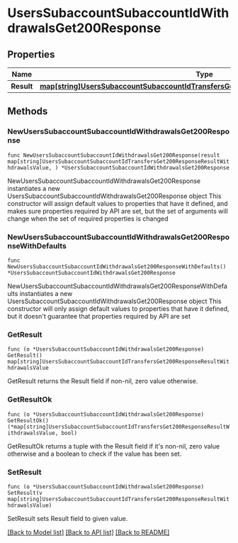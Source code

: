 # UsersSubaccountSubaccountIdWithdrawalsGet200Response

## Properties

Name | Type | Description | Notes
------------ | ------------- | ------------- | -------------
**Result** | [**map[string]UsersSubaccountSubaccountIdTransfersGet200ResponseResultWithdrawalsValue**](UsersSubaccountSubaccountIdTransfersGet200ResponseResultWithdrawalsValue.md) |  | 

## Methods

### NewUsersSubaccountSubaccountIdWithdrawalsGet200Response

`func NewUsersSubaccountSubaccountIdWithdrawalsGet200Response(result map[string]UsersSubaccountSubaccountIdTransfersGet200ResponseResultWithdrawalsValue, ) *UsersSubaccountSubaccountIdWithdrawalsGet200Response`

NewUsersSubaccountSubaccountIdWithdrawalsGet200Response instantiates a new UsersSubaccountSubaccountIdWithdrawalsGet200Response object
This constructor will assign default values to properties that have it defined,
and makes sure properties required by API are set, but the set of arguments
will change when the set of required properties is changed

### NewUsersSubaccountSubaccountIdWithdrawalsGet200ResponseWithDefaults

`func NewUsersSubaccountSubaccountIdWithdrawalsGet200ResponseWithDefaults() *UsersSubaccountSubaccountIdWithdrawalsGet200Response`

NewUsersSubaccountSubaccountIdWithdrawalsGet200ResponseWithDefaults instantiates a new UsersSubaccountSubaccountIdWithdrawalsGet200Response object
This constructor will only assign default values to properties that have it defined,
but it doesn't guarantee that properties required by API are set

### GetResult

`func (o *UsersSubaccountSubaccountIdWithdrawalsGet200Response) GetResult() map[string]UsersSubaccountSubaccountIdTransfersGet200ResponseResultWithdrawalsValue`

GetResult returns the Result field if non-nil, zero value otherwise.

### GetResultOk

`func (o *UsersSubaccountSubaccountIdWithdrawalsGet200Response) GetResultOk() (*map[string]UsersSubaccountSubaccountIdTransfersGet200ResponseResultWithdrawalsValue, bool)`

GetResultOk returns a tuple with the Result field if it's non-nil, zero value otherwise
and a boolean to check if the value has been set.

### SetResult

`func (o *UsersSubaccountSubaccountIdWithdrawalsGet200Response) SetResult(v map[string]UsersSubaccountSubaccountIdTransfersGet200ResponseResultWithdrawalsValue)`

SetResult sets Result field to given value.



[[Back to Model list]](../README.md#documentation-for-models) [[Back to API list]](../README.md#documentation-for-api-endpoints) [[Back to README]](../README.md)


